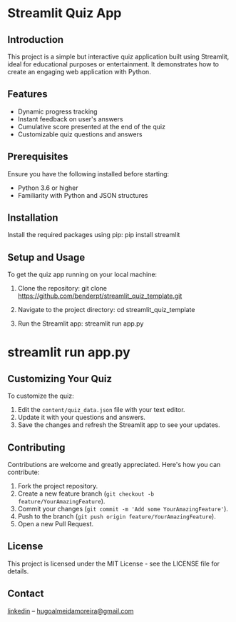# Streamlit Quiz App

## Introduction
This project is a simple but interactive quiz application built using Streamlit, ideal for educational purposes or entertainment. It demonstrates how to create an engaging web application with Python.

## Features
- Dynamic progress tracking
- Instant feedback on user's answers
- Cumulative score presented at the end of the quiz
- Customizable quiz questions and answers

## Prerequisites
Ensure you have the following installed before starting:
- Python 3.6 or higher
- Familiarity with Python and JSON structures

## Installation
Install the required packages using pip:
pip install streamlit

## Setup and Usage
To get the quiz app running on your local machine:
1. Clone the repository:
git clone https://github.com/benderpt/streamlit_quiz_template.git

2. Navigate to the project directory:
cd streamlit_quiz_template

3. Run the Streamlit app:
streamlit run app.py


# streamlit run app.py

## Customizing Your Quiz
To customize the quiz:
1. Edit the `content/quiz_data.json` file with your text editor.
2. Update it with your questions and answers.
3. Save the changes and refresh the Streamlit app to see your updates.

## Contributing
Contributions are welcome and greatly appreciated. Here's how you can contribute:
1. Fork the project repository.
2. Create a new feature branch (`git checkout -b feature/YourAmazingFeature`).
3. Commit your changes (`git commit -m 'Add some YourAmazingFeature'`).
4. Push to the branch (`git push origin feature/YourAmazingFeature`).
5. Open a new Pull Request.

## License
This project is licensed under the MIT License - see the LICENSE file for details.

## Contact
[linkedin](https://www.linkedin.com/in/hugoalmeidamoreira/) – hugoalmeidamoreira@gmail.com

